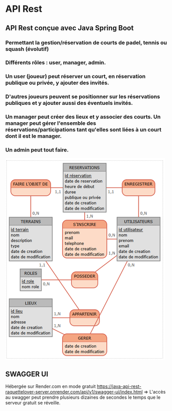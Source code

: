 # API Rest

## API Rest conçue avec Java Spring Boot

### Permettant la gestion/réservation de courts de padel, tennis ou squash (évolutif)
### Différents rôles : user, manager, admin. 

### Un user (joueur) peut réserver un court, en réservation publique ou privée, y ajouter des invités.
### D'autres joueurs peuvent se positionner sur les réservations publiques et y ajouter aussi des éventuels invités.

### Un manager peut créer des lieux et y associer des courts. Un manager peut gérer l'ensemble des réservations/participations tant qu'elles sont liées à un court dont il est le manager.

### Un admin peut tout faire.


![MCD](./doc/mcd.png "MCD")

## SWAGGER UI
Hébergée sur Render.com en mode gratuit
https://java-api-rest-raquettelover-server.onrender.com/api/v1/swagger-ui/index.html
=> L'accès au swagger peut prendre plusieurs dizaines de secondes le temps que le serveur gratuit se réveille.